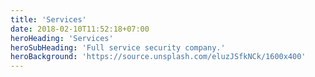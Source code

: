 ```yaml
---
title: 'Services'
date: 2018-02-10T11:52:18+07:00
heroHeading: 'Services'
heroSubHeading: 'Full service security company.'
heroBackground: 'https://source.unsplash.com/eluzJSfkNCk/1600x400'
---
```

